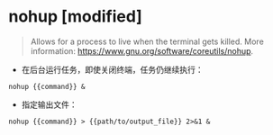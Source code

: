 # nohup [modified]

> Allows for a process to live when the terminal gets killed.
> More information: <https://www.gnu.org/software/coreutils/nohup>.

- 在后台运行任务，即使关闭终端，任务仍继续执行：

`nohup {{command}} &`

- 指定输出文件：

`nohup {{command}} > {{path/to/output_file}} 2>&1 &`

